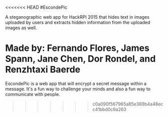 <<<<<<< HEAD
#EscondePic

A steganographic web app for HackRPI 2015 that hides text in images
uploaded by users and extracts hidden information from the uploaded 
images as well.

Made by: Fernando Flores, James Spann, Jane Chen, Dor Rondel, and Renzhtaxi Baerde
=======
EscondePic is a web app that will encrypt a secret message within a message. It's a fun way to challenge your minds and also a fun way to communicate with people.
>>>>>>> c0a090f567965a85e369b4a48ecc41bbd0c9a263

